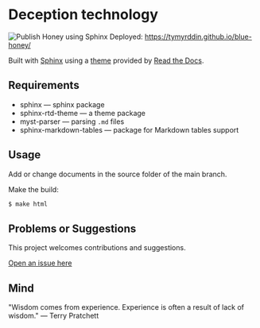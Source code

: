 # Deception technology

![Publish Honey using Sphinx](https://github.com/tymyrddin/blue-honey/workflows/Publish%20Honey%20using%20Sphinx/badge.svg?branch=main)
 Deployed: https://tymyrddin.github.io/blue-honey/

Built with [Sphinx](https://www.sphinx-doc.org) using a [theme](https://github.com/readthedocs/sphinx_rtd_theme) provided
by [Read the Docs](https://readthedocs.org/).

## Requirements

* sphinx — sphinx package
* sphinx-rtd-theme — a theme package
* myst-parser — parsing `.md` files
* sphinx-markdown-tables — package for Markdown tables support

## Usage

Add or change documents in the source folder of the main branch.

Make the build:
```bash
$ make html
```

## Problems or Suggestions

This project welcomes contributions and suggestions. 

[Open an issue here](https://github.com/tymyrddin/blue-honey/issues)

## Mind

"Wisdom comes from experience. Experience is often a result of lack of wisdom." ― Terry Pratchett
